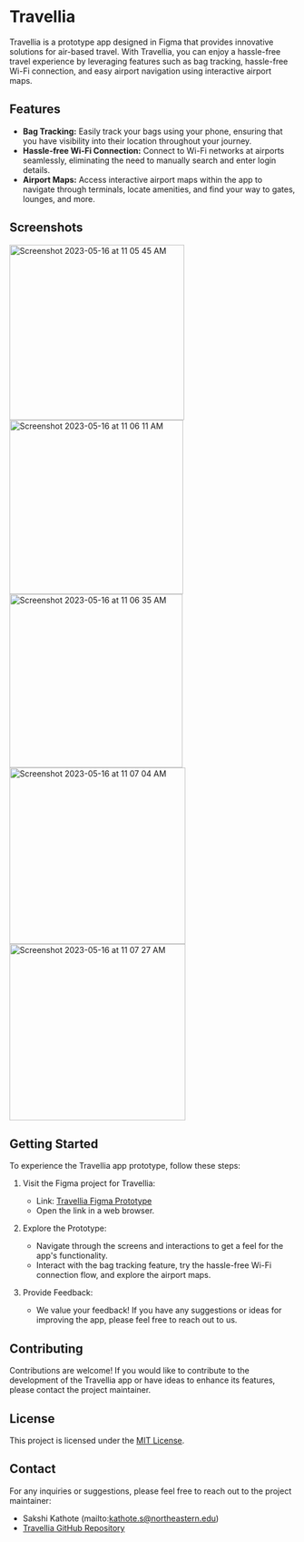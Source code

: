 # Travellia

Travellia is a prototype app designed in Figma that provides innovative solutions for air-based travel. With Travellia, you can enjoy a hassle-free travel experience by leveraging features such as bag tracking, hassle-free Wi-Fi connection, and easy airport navigation using interactive airport maps.

## Features

- **Bag Tracking:** Easily track your bags using your phone, ensuring that you have visibility into their location throughout your journey.
- **Hassle-free Wi-Fi Connection:** Connect to Wi-Fi networks at airports seamlessly, eliminating the need to manually search and enter login details.
- **Airport Maps:** Access interactive airport maps within the app to navigate through terminals, locate amenities, and find your way to gates, lounges, and more.

## Screenshots
<img width="308" alt="Screenshot 2023-05-16 at 11 05 45 AM" src="https://github.com/SakshiKathote09/Travellia/assets/98234021/ea6822d9-d9fe-4a37-bfe5-d8c1e2908c82">
<img width="306" alt="Screenshot 2023-05-16 at 11 06 11 AM" src="https://github.com/SakshiKathote09/Travellia/assets/98234021/b4329938-d8a3-454a-976b-b7a4ac827067">
<img width="305" alt="Screenshot 2023-05-16 at 11 06 35 AM" src="https://github.com/SakshiKathote09/Travellia/assets/98234021/e6f50aba-3c25-488d-8c20-be65dcbdf167">
<img width="310" alt="Screenshot 2023-05-16 at 11 07 04 AM" src="https://github.com/SakshiKathote09/Travellia/assets/98234021/5cd4c573-1eed-4f4e-852d-85ae71f0e3d1">
<img width="310" alt="Screenshot 2023-05-16 at 11 07 27 AM" src="https://github.com/SakshiKathote09/Travellia/assets/98234021/40f434ad-02d6-4cdd-b80b-fac82c87bac0">



## Getting Started

To experience the Travellia app prototype, follow these steps:

1. Visit the Figma project for Travellia:
   - Link: [Travellia Figma Prototype](https://www.figma.com/proto/7RvQxfj1qmaO3mxNBulx8h/Travellia?type=design&scaling=scale-down&page-id=0%3A1&starting-point-node-id=115%3A12&node-id=115-12)
   - Open the link in a web browser.

2. Explore the Prototype:
   - Navigate through the screens and interactions to get a feel for the app's functionality.
   - Interact with the bag tracking feature, try the hassle-free Wi-Fi connection flow, and explore the airport maps.

3. Provide Feedback:
   - We value your feedback! If you have any suggestions or ideas for improving the app, please feel free to reach out to us.

## Contributing

Contributions are welcome! If you would like to contribute to the development of the Travellia app or have ideas to enhance its features, please contact the project maintainer.

## License

This project is licensed under the [MIT License](LICENSE).

## Contact

For any inquiries or suggestions, please feel free to reach out to the project maintainer:

- Sakshi Kathote (mailto:kathote.s@northeastern.edu)
- [Travellia GitHub Repository](https://github.com/SakshiKathote09/Travellia)
